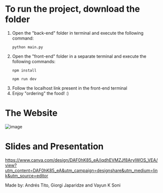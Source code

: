 
# To run the project, download the folder
1) Open the "back-end" folder in terminal and execute the following command:
   ```
   python main.py
   ```
3) Open the "front-end" folder in a separate terminal and execute the following commands:
    ```
    npm install
    ```
    ```
    npm run dev
    ```
3) Follow the localhost link present in the front-end terminal
4) Enjoy "ordering" the food! :)



# The Website
![image](https://github.com/Aplus21/HackaTum/assets/52439101/aaafa102-2f12-42fb-b467-b0731b820766)

# Slides and Presentation
https://www.canva.com/design/DAF0hK85_eA/jqdhEVMZJf8ArylWOS_VEA/view?utm_content=DAF0hK85_eA&utm_campaign=designshare&utm_medium=link&utm_source=editor


Made by: Andrés Tito, Giorgi Japaridze and Vayun K Soni
